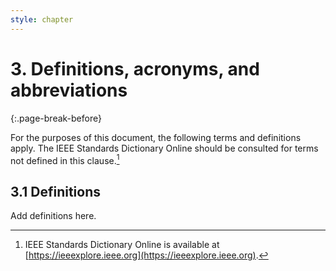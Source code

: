 ```yaml
---
style: chapter
---
```


# 3. Definitions, acronyms, and abbreviations
{:.page-break-before}

For the purposes of this document, the following terms and definitions apply. The IEEE Standards Dictionary Online should be consulted for terms not defined in this clause.[^fn3]

## 3.1 Definitions

Add definitions here.

[^fn3]: IEEE Standards Dictionary Online is available at [https://ieeexplore.ieee.org](https://ieeexplore.ieee.org).